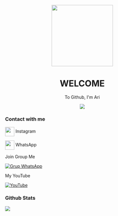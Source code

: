<p align="center">
<img src="https://i.ibb.co/ZNsDKDx/2515.jpg" width="200" height="200"/>
</p>
<h1 align='center'>WELCOME</h1>
<p align='center'>To Github, I'm Ari</p>
<p align='center'>
</p>
 
 <p align="center">
 <img src="https://komarev.com/ghpvc/?username=AriGans&color=blue&label=Profile Views" />
 </p>
<h3 align="left">Contact with me</h3>
<p align="left"><a href="https://instagram.com/my.siraj" target="blank"><img align="center" src="https://storage.caliph71.xyz/img/instagram.svg" height="30" width="30" /></a> Instagram
<p align="left"><a href="https://Wa.me/6285796430430" target="blank"><img align="center" src="https://storage.caliph71.xyz/img/whatsapp.svg" height="30" width="30" /></a> WhatsApp
</p>
Join Group Me

[![Grup WhatsApp](https://img.shields.io/badge/WhatsApp%20Group-25D366?style=for-the-badge&logo=whatsapp&logoColor=white)](https://chat.whatsapp.com/FLuvwjV0Y5r4DFqrg8u2o9)
</p>
My YouTube

[![YouTube](https://img.shields.io/badge/YouTube-Video-red)](https://youtube.com/channel/UC6V92yHKrzB5oVS7sMWHs-g)
<h3 align="left">Github Stats</h3>
<p align="left">
<img src="https://github-readme-stats.vercel.app/api?username=AriGans&bg_color=30,e96443,904e95&title_color=fff&text_color=fff&count_private=true&include_all_commits=true&icon_color=fff&hide_border=false&show_icons=falze" /></a>
